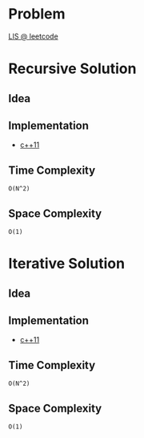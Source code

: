 # Problem

[LIS @ leetcode](https://leetcode.com/problems/longest-increasing-subsequence/description/)

# Recursive Solution

## Idea


## Implementation

* [c++11](a.cpp)

## Time Complexity

```
O(N^2)
```

## Space Complexity

```
O(1)
```

# Iterative Solution

## Idea


## Implementation

* [c++11](a.cpp)

## Time Complexity

```
O(N^2)
```

## Space Complexity

```
O(1)
```
